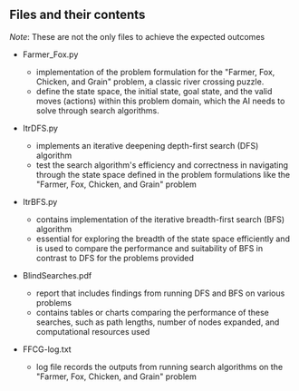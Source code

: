 ## Files and their contents

*Note*: These are not the only files to achieve the expected outcomes

- Farmer_Fox.py
  - implementation of the problem formulation for the "Farmer, Fox, Chicken, and Grain" problem, a classic river crossing puzzle.
  - define the state space, the initial state, goal state, and the valid moves (actions) within this problem domain, which the AI needs to solve through search algorithms.

- ItrDFS.py
  - implements an iterative deepening depth-first search (DFS) algorithm
  - test the search algorithm's efficiency and correctness in navigating through the state space defined in the problem formulations like the "Farmer, Fox, Chicken, and Grain" problem
    
- ItrBFS.py
  - contains implementation of the iterative breadth-first search (BFS) algorithm
  - essential for exploring the breadth of the state space efficiently and is used to compare the performance and suitability of BFS in contrast to DFS for the problems provided
    
- BlindSearches.pdf
  - report that includes findings from running DFS and BFS on various problems
  - contains tables or charts comparing the performance of these searches, such as path lengths, number of nodes expanded, and computational resources used
 
- FFCG-log.txt
  - log file records the outputs from running search algorithms on the "Farmer, Fox, Chicken, and Grain" problem
